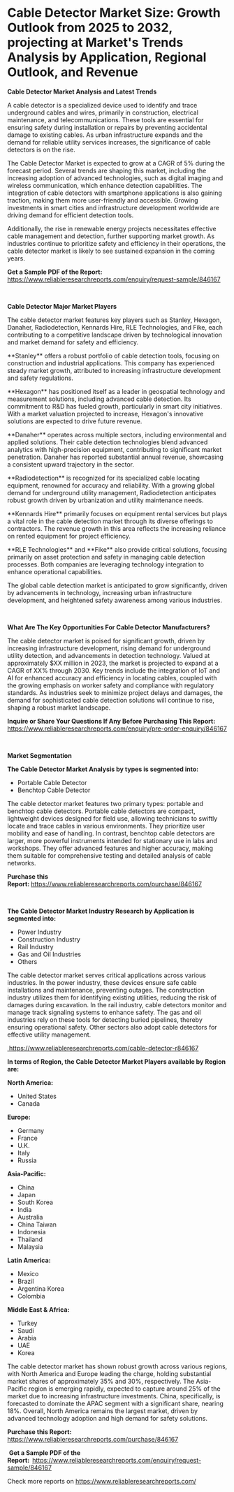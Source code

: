 <p><h1>Cable Detector Market Size: Growth Outlook from 2025 to 2032, projecting at Market's Trends Analysis by Application, Regional Outlook, and Revenue</h1></p><p><strong>Cable Detector Market Analysis and Latest Trends</strong></p>
<p><p>A cable detector is a specialized device used to identify and trace underground cables and wires, primarily in construction, electrical maintenance, and telecommunications. These tools are essential for ensuring safety during installation or repairs by preventing accidental damage to existing cables. As urban infrastructure expands and the demand for reliable utility services increases, the significance of cable detectors is on the rise.</p><p>The Cable Detector Market is expected to grow at a CAGR of 5% during the forecast period. Several trends are shaping this market, including the increasing adoption of advanced technologies, such as digital imaging and wireless communication, which enhance detection capabilities. The integration of cable detectors with smartphone applications is also gaining traction, making them more user-friendly and accessible. Growing investments in smart cities and infrastructure development worldwide are driving demand for efficient detection tools. </p><p>Additionally, the rise in renewable energy projects necessitates effective cable management and detection, further supporting market growth. As industries continue to prioritize safety and efficiency in their operations, the cable detector market is likely to see sustained expansion in the coming years.</p></p>
<p><strong>Get a Sample PDF of the Report:&nbsp;</strong> <a href="https://www.reliableresearchreports.com/enquiry/request-sample/846167?utm_campaign=2391&utm_medium=2&utm_source=Github&utm_content=ia&utm_term=20022025&utm_id=cable-detector">https://www.reliableresearchreports.com/enquiry/request-sample/846167</a></p>
<p>&nbsp;</p>
<p><strong>Cable Detector Major Market Players</strong></p>
<p><p>The cable detector market features key players such as Stanley, Hexagon, Danaher, Radiodetection, Kennards Hire, RLE Technologies, and Fike, each contributing to a competitive landscape driven by technological innovation and market demand for safety and efficiency.</p><p>**Stanley** offers a robust portfolio of cable detection tools, focusing on construction and industrial applications. This company has experienced steady market growth, attributed to increasing infrastructure development and safety regulations. </p><p>**Hexagon** has positioned itself as a leader in geospatial technology and measurement solutions, including advanced cable detection. Its commitment to R&D has fueled growth, particularly in smart city initiatives. With a market valuation projected to increase, Hexagon's innovative solutions are expected to drive future revenue.</p><p>**Danaher** operates across multiple sectors, including environmental and applied solutions. Their cable detection technologies blend advanced analytics with high-precision equipment, contributing to significant market penetration. Danaher has reported substantial annual revenue, showcasing a consistent upward trajectory in the sector.</p><p>**Radiodetection** is recognized for its specialized cable locating equipment, renowned for accuracy and reliability. With a growing global demand for underground utility management, Radiodetection anticipates robust growth driven by urbanization and utility maintenance needs.</p><p>**Kennards Hire** primarily focuses on equipment rental services but plays a vital role in the cable detection market through its diverse offerings to contractors. The revenue growth in this area reflects the increasing reliance on rented equipment for project efficiency.</p><p>**RLE Technologies** and **Fike** also provide critical solutions, focusing primarily on asset protection and safety in managing cable detection processes. Both companies are leveraging technology integration to enhance operational capabilities.</p><p>The global cable detection market is anticipated to grow significantly, driven by advancements in technology, increasing urban infrastructure development, and heightened safety awareness among various industries.</p></p>
<p>&nbsp;</p>
<p><strong>What Are The Key Opportunities For Cable Detector Manufacturers?</strong></p>
<p><p>The cable detector market is poised for significant growth, driven by increasing infrastructure development, rising demand for underground utility detection, and advancements in detection technology. Valued at approximately $XX million in 2023, the market is projected to expand at a CAGR of XX% through 2030. Key trends include the integration of IoT and AI for enhanced accuracy and efficiency in locating cables, coupled with the growing emphasis on worker safety and compliance with regulatory standards. As industries seek to minimize project delays and damages, the demand for sophisticated cable detection solutions will continue to rise, shaping a robust market landscape.</p></p>
<p><strong>Inquire or Share Your Questions If Any Before Purchasing This Report:</strong> <a href="https://www.reliableresearchreports.com/enquiry/pre-order-enquiry/846167?utm_campaign=2391&utm_medium=2&utm_source=Github&utm_content=ia&utm_term=20022025&utm_id=cable-detector">https://www.reliableresearchreports.com/enquiry/pre-order-enquiry/846167</a></p>
<p>&nbsp;</p>
<p><strong>Market Segmentation</strong></p>
<p><strong>The Cable Detector Market Analysis by types is segmented into:</strong></p>
<p><ul><li>Portable Cable Detector</li><li>Benchtop Cable Detector</li></ul></p>
<p><p>The cable detector market features two primary types: portable and benchtop cable detectors. Portable cable detectors are compact, lightweight devices designed for field use, allowing technicians to swiftly locate and trace cables in various environments. They prioritize user mobility and ease of handling. In contrast, benchtop cable detectors are larger, more powerful instruments intended for stationary use in labs and workshops. They offer advanced features and higher accuracy, making them suitable for comprehensive testing and detailed analysis of cable networks.</p></p>
<p><strong>Purchase this Report:&nbsp;</strong><a href="https://www.reliableresearchreports.com/purchase/846167?utm_campaign=2391&utm_medium=2&utm_source=Github&utm_content=ia&utm_term=20022025&utm_id=cable-detector">https://www.reliableresearchreports.com/purchase/846167</a></p>
<p>&nbsp;</p>
<p><strong>The Cable Detector Market Industry Research by Application is segmented into:</strong></p>
<p><ul><li>Power Industry</li><li>Construction Industry</li><li>Rail Industry</li><li>Gas and Oil Industries</li><li>Others</li></ul></p>
<p><p>The cable detector market serves critical applications across various industries. In the power industry, these devices ensure safe cable installations and maintenance, preventing outages. The construction industry utilizes them for identifying existing utilities, reducing the risk of damages during excavation. In the rail industry, cable detectors monitor and manage track signaling systems to enhance safety. The gas and oil industries rely on these tools for detecting buried pipelines, thereby ensuring operational safety. Other sectors also adopt cable detectors for effective utility management.</p></p>
<p><a href="https://www.reliableresearchreports.com/cable-detector-r846167?utm_campaign=2391&utm_medium=2&utm_source=Github&utm_content=ia&utm_term=20022025&utm_id=cable-detector">&nbsp;https://www.reliableresearchreports.com/cable-detector-r846167</a></p>
<p><strong>In terms of Region, the Cable Detector Market Players available by Region are:</strong></p>
<p>
    <p> <strong> North America: </strong>
        <ul>
            <li>United States</li>
            <li>Canada</li>
        </ul>
        </p> 
    <p> <strong> Europe: </strong>
        <ul>
            <li>Germany</li>
            <li>France</li>
            <li>U.K.</li>
            <li>Italy</li>
            <li>Russia</li>
        </ul>
        </p> 
    <p> <strong> Asia-Pacific: </strong>
        <ul>
            <li>China</li>
            <li>Japan</li>
            <li>South Korea</li>
            <li>India</li>
            <li>Australia</li>
            <li>China Taiwan</li>
            <li>Indonesia</li>
            <li>Thailand</li>
            <li>Malaysia</li>
        </ul>
        </p> 
    <p> <strong> Latin America: </strong>
        <ul>
            <li>Mexico</li>
            <li>Brazil</li>
            <li>Argentina Korea</li>
            <li>Colombia</li>
        </ul>
        </p> 
    <p> <strong> Middle East & Africa: </strong>
        <ul>
            <li>Turkey</li>
            <li>Saudi</li>
            <li>Arabia</li>
            <li>UAE</li>
            <li>Korea</li>
        </ul>
    </p>
    </p>
<p><p>The cable detector market has shown robust growth across various regions, with North America and Europe leading the charge, holding substantial market shares of approximately 35% and 30%, respectively. The Asia-Pacific region is emerging rapidly, expected to capture around 25% of the market due to increasing infrastructure investments. China, specifically, is forecasted to dominate the APAC segment with a significant share, nearing 18%. Overall, North America remains the largest market, driven by advanced technology adoption and high demand for safety solutions.</p></p>
<p><strong>Purchase this Report: </strong><a href="https://www.reliableresearchreports.com/purchase/846167?utm_campaign=2391&utm_medium=2&utm_source=Github&utm_content=ia&utm_term=20022025&utm_id=cable-detector">https://www.reliableresearchreports.com/purchase/846167</a></p>
<p>&nbsp;<strong>Get a Sample PDF of the Report:&nbsp;&nbsp;</strong><a href="https://www.reliableresearchreports.com/enquiry/request-sample/846167?utm_campaign=2391&utm_medium=2&utm_source=Github&utm_content=ia&utm_term=20022025&utm_id=cable-detector">https://www.reliableresearchreports.com/enquiry/request-sample/846167</a></p>
<p><strong></strong></p>
<p>Check more reports on <a href="https://www.reliableresearchreports.com/?utm_campaign=2391&utm_medium=2&utm_source=Github&utm_content=ia&utm_term=20022025&utm_id=cable-detector">https://www.reliableresearchreports.com/</a></p>